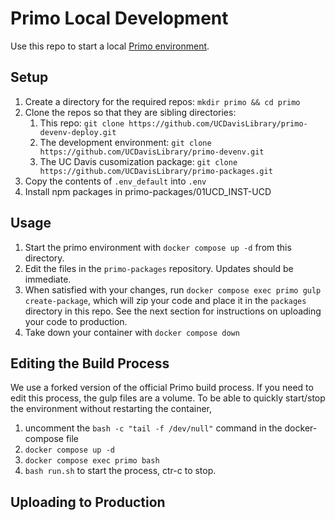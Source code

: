 # Primo Local Development

Use this repo to start a local [Primo environment](https://search.library.ucdavis.edu/discovery/search?vid=01UCD_INST:UCD).

## Setup

1. Create a directory for the required repos: `mkdir primo && cd primo`
2. Clone the repos so that they are sibling directories:
   1. This repo:
   `git clone https://github.com/UCDavisLibrary/primo-devenv-deploy.git`
   2. The development environment:
   `git clone https://github.com/UCDavisLibrary/primo-devenv.git`
   3. The UC Davis cusomization package:
   `git clone https://github.com/UCDavisLibrary/primo-packages.git`
3. Copy the contents of `.env_default` into `.env`
4. Install npm packages in primo-packages/01UCD_INST-UCD

## Usage

1. Start the primo environment with `docker compose up -d` from this directory.
2. Edit the files in the `primo-packages` repository. Updates should be immediate.
3. When satisfied with your changes, run `docker compose exec primo gulp create-package`, which will zip your code and place it in the `packages` directory in this repo. See the next section for instructions on uploading your code to production.
4. Take down your container with `docker compose down`

## Editing the Build Process
We use a forked version of the official Primo build process. If you need to edit this process, the gulp files are a volume. To be able to quickly start/stop the environment without restarting the container, 
1. uncomment the `bash -c "tail -f /dev/null"` command in the docker-compose file
2. `docker compose up -d`
3. `docker compose exec primo bash`
4. `bash run.sh` to start the process, ctr-c to stop.

## Uploading to Production